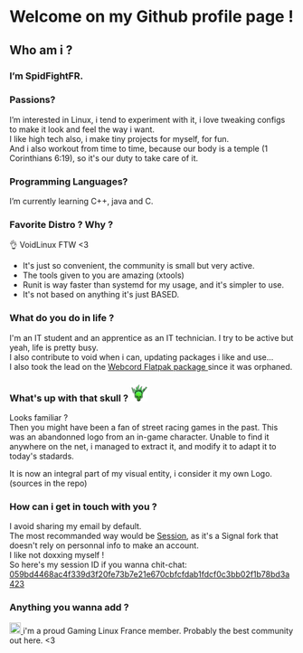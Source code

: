 # Welcome on my Github profile page !

## Who am i ?
### I’m SpidFightFR.
### Passions?
I’m interested in Linux, i tend to experiment with it, i love tweaking configs to make it look and feel the way i want. <br>
I like high tech also, i make tiny projects for myself, for fun. <br>
And i also workout from time to time, because our body is a temple (1 Corinthians 6:19), so it's our duty to take care of it.

### Programming Languages?
I’m currently learning C++, java and C.

### Favorite Distro ? Why ?
👌 VoidLinux FTW <3
- It's just so convenient, the community is small but very active.
- The tools given to you are amazing (xtools)
- Runit is way faster than systemd for my usage, and it's simpler to use.
- It's not based on anything it's just BASED.

### What do you do in life ?
I'm an IT student and an apprentice as an IT technician. I try to be active but yeah, life is pretty busy. <br>
I also contribute to void when i can, updating packages i like and use... <br>
I also took the lead on the <a href="https://github.com/flathub/io.github.spacingbat3.webcord"> Webcord Flatpak package </a> since it was orphaned.

### What's up with that skull ? <img src="./src/img/Skull.svg" width="30" height="30"/>
Looks familiar ? <br>
Then you might have been a fan of street racing games in the past.
This was an abandonned logo from an in-game character.
Unable to find it anywhere on the net, i managed to extract it, and modify it to adapt it to today's stadards.

It is now an integral part of my visual entity, i consider it my own Logo. (sources in the repo)

### How can i get in touch with you ?
I avoid sharing my email by default. <br>
The most recommanded way would be <a href= "https://getsession.org/">Session</a>, as it's a Signal fork that doesn't rely on personnal info to make an account. <br>
I like not doxxing myself ! <br>
So here's my session ID if you wanna chit-chat: <br>
<a href="./src/img/session-id-SpidFightFR.svg">059bd4468ac4f339d3f20fe73b7e21e670cbfcfdab1fdcf0c3bb02f1b78bd3a423</a>

### Anything you wanna add ?
<a href="https://codeberg.org/Gaming-Linux-FR"> <img src="https://codeberg.org/avatars/f0223e2209ba64005edc240eb6baefc29b51dadf77ad6d51911005adca5ff5a7" width="20" height="20"/> </a> i'm a proud Gaming Linux France member. Probably the best community out here. <3
